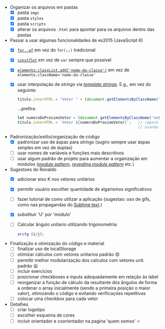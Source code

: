 - Organizar os arquivos em pastas
  - [x] pasta `imgs`
  - [x] pasta `styles`
  - [x] pasta `scripts`
  - [x] alterar os arquivos `.html` para apontar para os arquivos dentro das pastas
- Passar a usar algumas funcionalidades de es2015 (JavaScript 6)
  - [x] [`for..of`][for-of] em vez do `for(;;)` tradicional
  - [x] [`const`/`let`][const-let] em vez de `var` sempre que possível
  - [x] [`elemento.classList.add('nome-da-classe')`][classlist] em vez de `elemento.className='nome-da-classe'`
  - [x] usar interpolação de _strings_ via [_template strings_][templates]. E.g., em vez do seguinte:
  
    ```js
    titulo.innerHTML = "Vetor " + (document.getElementsByClassName('vetUn').length + 1);
    ```
    ...prefira:
    
    ```js
    let numeroDoProximoVetor = (document.getElementsByClassName('vetUn').length + 1);
    titulo.innerHTML = `Vetor ${numeroDoProximoVetor}`;   // repare que delimitamos o texto
                                                          // usando crase: `texto ${variavel}`
    ```
- Padronização/estilo/organização de código
  - [x] padronizar uso de áspas para _strings_ (sugiro sempre usar áspas simples em vez de duplas)
  - [ ] usar nomes de variáveis e funções mais descritivos
  - [ ] usar algum padrão de projeto para aumentar a organização em módulos ([_module pattern_][module], [_revealing module pattern_][rmodule] etc.)

- Sugestoes do Ronaldo
  - [x] adicionar eixo K nos vetores unitários
  - [x] permitir usuário escolher quantidade de algarismos significativos
  - [ ] fazer tutorial de como utilizar a aplicação (sugestao: uso de gifs, como nas propagandas do [Sublime text][sublime-text].)
  - [x] substituir 'U' por 'módulo'
  - [ ] Calcular ângulo unitario utilizando trigonometria:
    
    ```js
    arctg (i/j);
    ```
- Finalização e otimização do código e material
  - [ ] finalizar uso de localStorage
  - [ ] otimizar cálculos com vetores unitarios padrão :worried:
  - [ ] permitir melhor modularização dos calculos com vetores unit. padrão :frowning:
  - [ ] incluir exercícios
  - [ ] posicionar checkboxes e inputs adequadamente em relação às label
  - [ ] reorganizar a função de cálculo da resultante dos ângulos de forma a ordenar o array inicialmente (sendo a primeira posição o maior valor), otimizando o código e evitando verificações repetitivas
  - [ ] colocar uma checkbox para cada vetor

- Detalhes
  - [ ] criar logotipo
  - [ ] escolher esquema de cores
  - [ ] incluir orientador e coorientador na pagina 'quem somos' :star:

[for-of]: https://developer.mozilla.org/pt-BR/docs/Web/JavaScript/Reference/Statements/for...of
[const-let]: https://developer.mozilla.org/en-US/docs/Web/JavaScript/Reference/Statements/let
[classlist]: https://developer.mozilla.org/en-US/docs/Web/API/Element/classList
[templates]: https://developer.mozilla.org/en-US/docs/Web/JavaScript/Reference/Template_literals
[module]: https://addyosmani.com/resources/essentialjsdesignpatterns/book/#modulepatternjavascript
[rmodule]: https://addyosmani.com/resources/essentialjsdesignpatterns/book/#revealingmodulepatternjavascript
[sublime-text]: https://sublimetext.com

